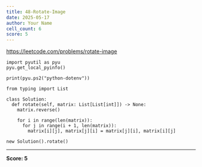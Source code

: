 ```yaml
---
title: 48-Rotate-Image
date: 2025-05-17
author: Your Name
cell_count: 6
score: 5
---
```


https://leetcode.com/problems/rotate-image


```
import pyutil as pyu
pyu.get_local_pyinfo()
```


```
print(pyu.ps2("python-dotenv"))
```


```
from typing import List
```


```
class Solution:
  def rotate(self, matrix: List[List[int]]) -> None:
    matrix.reverse()

    for i in range(len(matrix)):
      for j in range(i + 1, len(matrix)):
        matrix[i][j], matrix[j][i] = matrix[j][i], matrix[i][j]
```


```
new Solution().rotate()
```


---
**Score: 5**